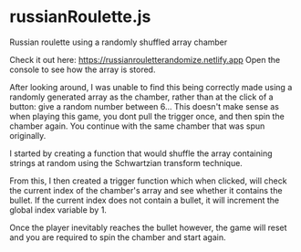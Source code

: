 # russianRoulette.js
Russian roulette using a randomly shuffled array chamber

Check it out here: https://russianrouletterandomize.netlify.app
Open the console to see how the array is stored.

After looking around, I was unable to find this being correctly made using a randomly generated array as the chamber, rather than at the click of a button: give a random number between 6...
This doesn't make sense as when playing this game, you dont pull the trigger once, and then spin the chamber again. You continue with the same chamber that was spun originally.

I started by creating a function that would shuffle the array containing strings at random using the Schwartzian transform technique. 

From this, I then created a trigger function which when clicked, will check the current index of the chamber's array and see whether it contains the bullet.
If the current index does not contain a bullet, it will increment the global index variable by 1. 

Once the player inevitably reaches the bullet however, the game will reset and you are required to spin the chamber and start again.

